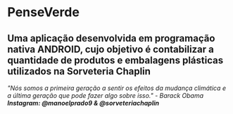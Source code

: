 # PenseVerde
## Uma aplicação desenvolvida em programação nativa ANDROID, cujo objetivo é contabilizar a quantidade de produtos e embalagens plásticas utilizados na Sorveteria Chaplin 

*"Nós somos a primeira geração a sentir os efeitos da mudança climática e a última geração que pode fazer algo sobre isso." - Barack Obama*
</br>
***Instagram: @manoelprado9 & @sorveteriachaplin***
